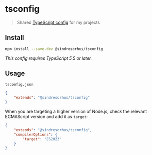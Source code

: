 # tsconfig

> Shared [TypeScript config](https://www.typescriptlang.org/docs/handbook/tsconfig-json.html) for my projects

## Install

```sh
npm install --save-dev @sindresorhus/tsconfig
```

*This config requires TypeScript 5.5 or later.*

## Usage

`tsconfig.json`

```json
{
	"extends": "@sindresorhus/tsconfig"
}
```

When you are targeting a higher version of Node.js, check the relevant ECMAScript version and add it as `target`:

```json
{
	"extends": "@sindresorhus/tsconfig",
	"compilerOptions": {
		"target": "ES2023"
	}
}
```
